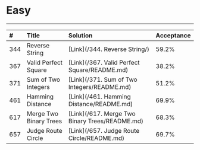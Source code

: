 # **Easy**

---

| \# | Title | Solution | Acceptance |
| :--- | :--- | :--- | :--- |
| 344 | Reverse String | [Link](/344. Reverse String/)| 59.2% |
| 367 | Valid Perfect Square | [Link](/367. Valid Perfect Square/README.md) | 38.2% |
| 371 | Sum of Two Integers | [Link](/371. Sum of Two Integers/README.md) | 51.2% |
| 461 | Hamming Distance | [Link](/461. Hamming Distance/README.md) | 69.9% |
| 617 | Merge Two Binary Trees | [Link](/617. Merge Two Binary Trees/README.md) | 68.3% |
| 657 | Judge Route Circle | [Link](/657. Judge Route Circle/README.md) | 69.7% |




